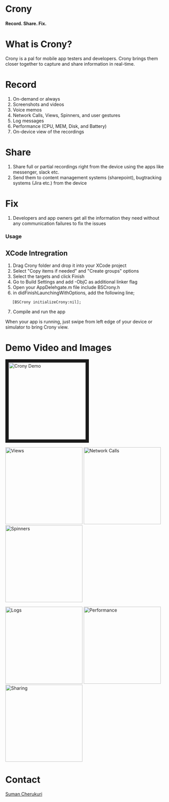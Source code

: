 # Crony
#### Record. Share. Fix.

# What is Crony?
Crony is a pal for mobile app testers and developers. Crony brings them closer together to capture and share information in real-time.

# Record
1. On-demand or always
1. Screenshots and videos
1. Voice memos
1. Network Calls, Views, Spinners, and user gestures
1. Log messages
1. Performance (CPU, MEM, Disk, and Battery)
1. On-device view of the recordings

# Share
1. Share full or partial recordings right from the device using the apps like messenger, slack etc.
1. Send them to content management systems (sharepoint), bugtracking systems (Jira etc.) from the device

# Fix
1. Developers and app owners get all the information they need without any communication failures to fix the issues

### Usage
## XCode Intregration
1. Drag Crony folder and drop it into your XCode project
2. Select "Copy items if needed" and "Create groups" options
3. Select the targets and click Finish
4. Go to Build Settings and add -ObjC as additional linker flag
5. Open your AppDelehgate.m file include BSCrony.h
6. in didFinishLaunchingWithOptions, add the following line;
```
   [BSCrony initializeCrony:nil];
```
7. Compile and run the app

When your app is running, just swipe from left edge of your device or simulator to bring Crony view.

# Demo Video and Images
<a href="http://www.youtube.com/watch?feature=player_embedded&v=_P_9GB8d0AA" target="_blank"><img src="Assets/crony-demo-thumbnail.PNG" alt="Crony Demo" width="240" border="10" /></a>

<img src="Assets/views.PNG" width="240" alt="Views">    <img src="Assets/network-calls.PNG" width="240" alt="Network Calls">    <img src="Assets/spinners.PNG" width="240" alt="Spinners"> 


<img src="Assets/logs.PNG" width="240" alt="Logs">    <img src="Assets/performance.PNG" width="240" alt="Performance">    <img src="Assets/sharing.PNG" width="240" alt="Sharing">


# Contact 
[Suman Cherukuri](mailto:suman@crony.us?subject=[GitHub]%20Crony)



